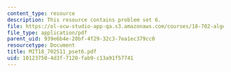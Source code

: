 ```yaml
---
content_type: resource
description: This resource contains problem set 6.
file: https://ol-ocw-studio-app-qa.s3.amazonaws.com/courses/18-702-algebra-ii-spring-2011/101237504d3f7120fab9c13a91f57741_MIT18_702S11_pset6.pdf
file_type: application/pdf
parent_uid: 939e6b4e-20bf-4f29-32c3-7ea1ec379cc0
resourcetype: Document
title: MIT18_702S11_pset6.pdf
uid: 10123750-4d3f-7120-fab9-c13a91f57741
---
```

